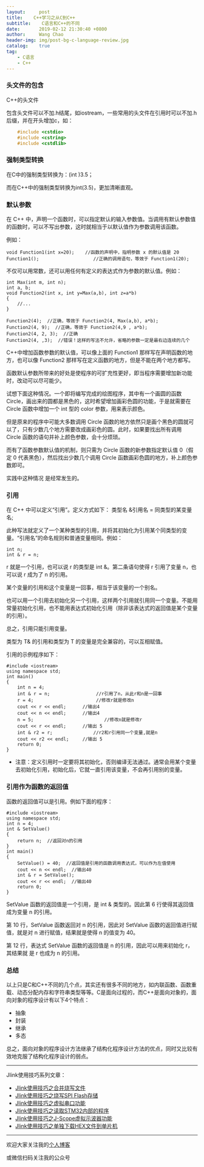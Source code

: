 ```yaml
---
layout:     post
title:    C++学习之从C到C++
subtitle:	 C语言和C++的不同
date:       2019-02-12 21:30:40 +0800
author:     Wang Chao
header-img: img/post-bg-c-language-review.jpg
catalog:    true
tag:
    - C语言
    - C++
---
```


### 头文件的包含

C++的头文件

包含头文件可以不加.h结尾，如iostream，一些常用的头文件在引用时可以不加.h后缀，并在开头增加c，如：

```C
	#include <cstdio>
	#include <cstring>
	#include <cstdlib>
```

### 强制类型转换

在C中的强制类型转换为：(int )3.5；

而在C++中的强制类型转换为int(3.5)，更加清晰直观。

### 默认参数

在 C++ 中，声明一个函数时，可以指定默认的输入参数值。当调用有默认参数值的函数时，可以不写出参数，这时就相当于以默认值作为参数调用该函数。

例如：

	void Function1(int x=20); 	 //函数的声明中，指明参数 x 的默认值是 20
	Function1(); 				 	//正确的调用语句，等效于 Function1(20);

不仅可以用常数，还可以用任何有定义的表达式作为参数的默认值。例如：

	int Max(int m, int n);
	int a, b;
	void Function2(int x, int y=Max(a,b), int z=a*b)
	{
	    //...
	}
	
	Function2(4);  //正确，等效于 Function2(4, Max(a,b), a*b);
	Function2(4, 9);  //正确，等效于 Function2(4,9 , a*b);
	Function2(4, 2, 3);  //正确
	Function2(4, ,3);  //错误！这样的写法不允许，省略的参数一定是最右边连续的几个

C++中增加函数参数的默认值，可以像上面的 Function1 那样写在声明函数的地方，也可以像 Function2 那样写在定义函数的地方，但是不能在两个地方都写。

函数默认参数所带来的好处是使程序的可扩充性更好，即当程序需要增加新功能时，改动可以尽可能少。

试想下面这种情况。一个即将编写完成的绘图程序，其中有一个画圆的函数 Circle，画出来的圆都是黑色的，这时希望增加画彩色圆的功能，于是就需要在 Circle 函数中增加一个 int 型的 color 参数，用来表示颜色。

但是原来的程序中可能大多数调用 Circle 函数的地方依然只是画个黑色的圆就可以了，只有少数几个地方需要改成画彩色的圆。此时，如果要找出所有调用 Circle 函数的语句并补上颜色参数，会十分烦琐。

而有了函数参数默认值的机制，则只需为 Circle 函数的新参数指定默认值 0（假定 0 代表黑色），然后找出少数几个调用 Circle 函数画彩色圆的地方，补上颜色参数即可。

实践中这种情况 是经常发生的。

### 引用

在 C++ 中可以定义“引用”。定义方式如下：
类型名 &引用名 = 同类型的某变量名;

此种写法就定义了一个某种类型的引用，并将其初始化为引用某个同类型的变量。“引用名”的命名规则和普通变量相同。例如：

	int n;
	int & r = n;

r 就是一个引用，也可以说 r 的类型是 int &。第二条语句使得 r 引用了变量 n，也可以说 r 成为了 n 的引用。

某个变量的引用和这个变量是一回事，相当于该变量的一个别名。


也可以用一个引用去初始化另一个引用，这样两个引用就引用同一个变量。不能用常量初始化引用，也不能用表达式初始化引用（除非该表达式的返回值是某个变量的引用）。

总之，引用只能引用变量。

类型为 T& 的引用和类型为 T 的变量是完全兼容的，可以互相赋值。

引用的示例程序如下：
	
	#include <iostream>
	using namespace std;
	int main()
	{
	    int n = 4;
	    int & r = n;     		 	 //r引用了n，从此r和n是一回事
	    r = 4;             			 //修改r就是修改n
	    cout << r << endl;  	//输出4
	    cout << n << endl;  	//输出4
	    n = 5;              			//修改n就是修改r
	    cout << r << endl;  	//输出 5
	    int & r2 = r;         		//r2和r引用同一个变量,就是n
	    cout << r2 << endl; 	//输出 5
	    return 0;
	}

- 注意：定义引用时一定要将其初始化，否则编译无法通过。通常会用某个变量去初始化引用，初始化后，它就一直引用该变量，不会再引用别的变量。


### 引用作为函数的返回值

函数的返回值可以是引用。例如下面的程序：

	#include <iostream>
	using namespace std;
	int n = 4;
	int & SetValue()
	{
	    return n;  //返回对n的引用
	}
	int main()
	{
	    SetValue() = 40;  //返回值是引用的函数调用表达式，可以作为左值使用
	    cout << n << endl;  //输出40
	    int & r = SetValue();
	    cout << r << endl;  //输出40
	    return 0;
	}

SetValue 函数的返回值是一个引用，是 int & 类型的。因此第 6 行使得其返回值成为变量 n 的引用。

第 10 行，SetValue 函数返回对 n 的引用，因此对 SetValue 函数的返回值进行赋值，就是对 n 进行赋值，结果就是使得 n 的值变为 40。

第 12 行，表达式 SetValue 函数的返回值是 n 的引用，因此可以用来初始化 r，其结果就 是 r 也成为 n 的引用。

### 总结

以上只是C和C++不同的几个点，其实还有很多不同的地方，如内联函数、函数重载、动态分配内存和字符串类型等等。C是面向过程的，而C++是面向对象的，面向对象的程序设计有以下4个特点：

- 抽象
- 封装
- 继承
- 多态

总之，面向对象的程序设计方法继承了结构化程序设计方法的优点，同时又比较有效地克服了结构化程序设计的弱点。

----

Jlink使用技巧系列文章：

- [Jlink使用技巧之合并烧写文件](http://www.wangchaochao.top/2019/01/17/Jlink-merge/)
- [Jlink使用技巧之烧写SPI Flash存储](http://www.wangchaochao.top/2019/01/12/Jlink-SPI-Flash/)
- [Jlink使用技巧之虚拟串口功能](http://www.wangchaochao.top/2019/01/09/Jlink-UART/)
- [Jlink使用技巧之读取STM32内部的程序](http://www.wangchaochao.top/2019/01/06/Jlink-ReadBack-Hex/)
- [Jlink使用技巧之J-Scope虚拟示波器功能](http://www.wangchaochao.top/2018/10/17/JScope/)
- [Jlink使用技巧之单独下载HEX文件到单片机](http://www.wangchaochao.top/2019/01/05/Jlink-Download-Hex/)

----

欢迎大家关注我的[个人博客](http://www.wangchaochao.top)

或微信扫码关注我的公众号







